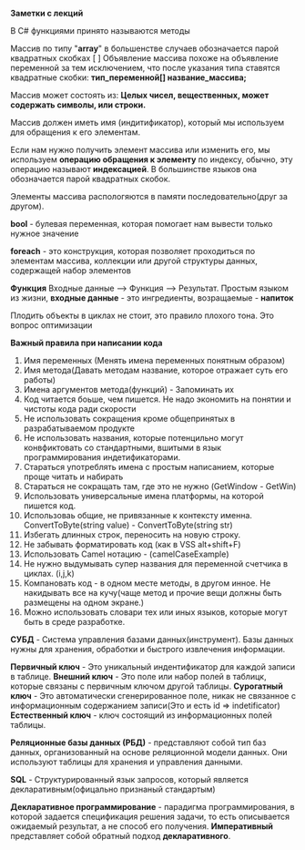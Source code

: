 **Заметки с лекций**

В C# функциями принято называются методы  

Массив по типу "**array**" в большенстве случаев обозначается парой квадратных скобках [ ]
Объявление массива похоже на объявление переменной за тем исключением, что после указания типа ставятся квадратные скобки: __тип_переменной[] название_массива;__

Массив может состоять из: __Целых чисел, вещественных, может содержать символы, или строки.__ 

Массив должен иметь имя (индитификатор), который мы используем для обращения к его элементам.

Если нам нужно получить элемент массива или изменить его, мы используем
__операцию обращения к элементу__ по индексу, обычно, эту операцию
называют __индексацией__. В большинстве языков она обозначается парой
квадратных скобок.

Элементы массива распологяются в памяти последовательно(друг за другом).

__bool__ - булевая переменная, которая помогает нам вывести только нужное значение

__foreach__ -  это конструкция, которая позволяет проходиться по элементам массива, коллекции или другой структуры данных, содержащей набор элементов

__Функция__ Входные данные --> Функция --> Результат. 
Простым языком из жизни, __входные данные__ - это ингредиенты, возращаемые - __напиток__  

Плодить объекты в циклах не стоит, это правило плохого тона. Это вопрос оптимизации 

__Важный правила при написании кода__ 
1. Имя переменных (Менять имена переменных понятным образом)
2. Имя метода(Давать методам название, которое отражает суть его работы)
3. Имена аргументов метода(функций) - Запоминать их 
4. Код читается боьше, чем пишется. Не надо экономить на понятии и чистоты кода ради скорости 
5. Не использовать сокращения кроме общепринятых в разрабатываемом продукте 
6. Не использовать названия, которые потенцильно могут конвфиктовать со стандартными, вшитыми в язык программирования индетификаторами.  
7. Стараться употреблять имена с простым написанием, которые проще читать и набирать 
8. Стараться не сокращать там, где это не нужно (GetWindow - GetWin)
9. Использовать универсальные имена платформы,  на которой пишется код. 
10. Использоваь общие, не привязанные к контексту именна. ConvertToByte(string value) - ConvertToByte(string str)
11. Избегать длинных строк, переносить на новую строку. 
12. Не забывать форматировать код (как в VSS alt+shift+F)
13. Использовать Camel нотацию -  (camelCaseExample)
14. Не нужно выдумывать супер названия для переменной счетчика в циклах. (i,j,k)
15. Компановать код - в одном месте методы, в другом инное. Не накидывать все на кучу(чаще метод и прочие вещи должны быть размещены на одном экране.)
16.  Можно использовать словари тех или иных языков, которые могут быть в среде разработке. 

__СУБД__ - Система управления базами данных(инструмент). Базы данных нужны для хранения, обработки и быстрого извлечения информации.

__Первичный ключ__ - Это уникальный индентификатор для каждой записи в таблице. 
__Внешний ключ__ - Это поле или набор полей в таблицк, которые связаны с первичным ключом другой таблицы. 
__Сурогатный ключ__ - Это автоматически сгенерированное поле, никак не связанное с информационным содержанием записи(Это и есть id  => indetificator)
__Естественный ключ__ - ключ состоящий из информационных полей таблицы. 

__Реляционные базы данных (РБД)__ - представляют собой тип баз данных, организованный на основе реляционной модели данных. Они используют таблицы для хранения и управления данными.

__SQL__ - Структурированный язык запросов, который является декларативным(офицально признаный стандартым)

__Декларативное программирование__ - парадигма программирования, в которой задается спецификация решения задачи, то есть описывается ожидаемый результат, а не способ его получения. __Императивный__ представляет собой обратный подход __декларативного__. 


